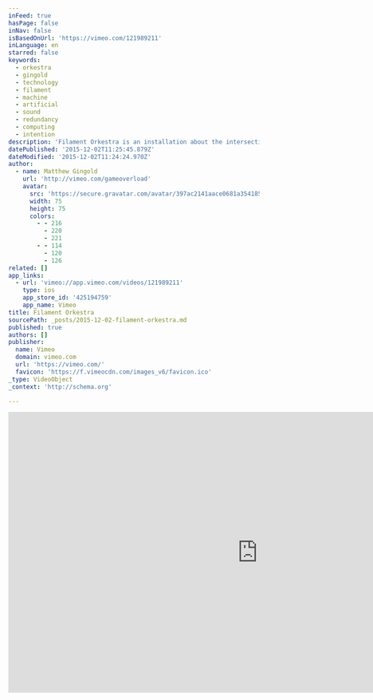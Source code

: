 ```yaml
---
inFeed: true
hasPage: false
inNav: false
isBasedOnUrl: 'https://vimeo.com/121989211'
inLanguage: en
starred: false
keywords:
  - orkestra
  - gingold
  - technology
  - filament
  - machine
  - artificial
  - sound
  - redundancy
  - computing
  - intention
description: 'Filament Orkestra is an installation about the intersection of technology, communication desire and memory. It uses very simple technologies including FM radios, light bulbs, relays, speakers and tiny Arduino computers, but multiplies and interconnects these technologies to create a deliberately and overly complex system.'
datePublished: '2015-12-02T11:25:45.879Z'
dateModified: '2015-12-02T11:24:24.970Z'
author:
  - name: Matthew Gingold
    url: 'http://vimeo.com/gameoverload'
    avatar:
      src: 'https://secure.gravatar.com/avatar/397ac2141aace0681a354185e7efb0f1?d=https%3A%2F%2Fi.vimeocdn.com%2Fportrait%2Fdefault-gray_75x75.png&s=75'
      width: 75
      height: 75
      colors:
        - - 216
          - 220
          - 221
        - - 114
          - 120
          - 126
related: []
app_links:
  - url: 'vimeo://app.vimeo.com/videos/121989211'
    type: ios
    app_store_id: '425194759'
    app_name: Vimeo
title: Filament Orkestra
sourcePath: _posts/2015-12-02-filament-orkestra.md
published: true
authors: []
publisher:
  name: Vimeo
  domain: vimeo.com
  url: 'https://vimeo.com/'
  favicon: 'https://f.vimeocdn.com/images_v6/favicon.ico'
_type: VideoObject
_context: 'http://schema.org'

---
```

<iframe src="https://cdn.embedly.com/widgets/media.html?src=https%3A%2F%2Fplayer.vimeo.com%2Fvideo%2F121989211&amp;url=https%3A%2F%2Fvimeo.com%2F121989211&amp;image=http%3A%2F%2Fi.vimeocdn.com%2Fvideo%2F510653827_1280.jpg&amp;key=b7d04c9b404c499eba89ee7072e1c4f7&amp;type=text%2Fhtml&amp;schema=vimeo" width="1000" height="563" scrolling="no" frameborder="0" allowfullscreen="allowfullscreen" style=""></iframe>